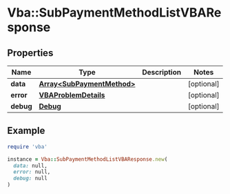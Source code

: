 # Vba::SubPaymentMethodListVBAResponse

## Properties

| Name | Type | Description | Notes |
| ---- | ---- | ----------- | ----- |
| **data** | [**Array&lt;SubPaymentMethod&gt;**](SubPaymentMethod.md) |  | [optional] |
| **error** | [**VBAProblemDetails**](VBAProblemDetails.md) |  | [optional] |
| **debug** | [**Debug**](Debug.md) |  | [optional] |

## Example

```ruby
require 'vba'

instance = Vba::SubPaymentMethodListVBAResponse.new(
  data: null,
  error: null,
  debug: null
)
```

